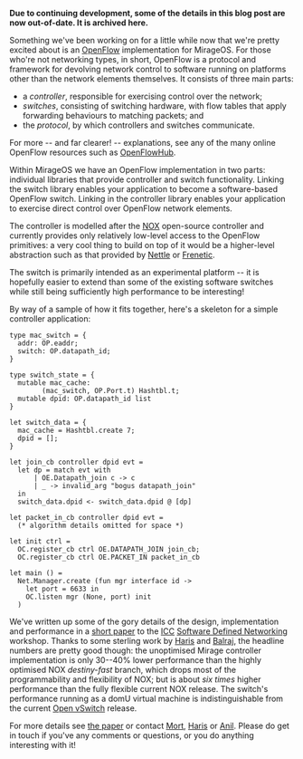 **Due to continuing development, some of the details in this blog post are now out-of-date. It is archived here.**

Something we've been working on for a little while now that we're pretty
excited about is an [OpenFlow](http://openflow.org/) implementation for
MirageOS. For those who're not networking types, in short, OpenFlow is a
protocol and framework for devolving network control to software running on
platforms other than the network elements themselves. It consists of three
main parts:

* a *controller*, responsible for exercising control over the network;
* *switches*, consisting of switching hardware, with flow tables that apply
  forwarding behaviours to matching packets; and
* the *protocol*, by which controllers and switches communicate.

For more -- and far clearer! -- explanations, see any of the many online
OpenFlow resources such as [OpenFlowHub](http://openflowhub.org).

Within MirageOS we have an OpenFlow implementation in two parts: individual
libraries that provide controller and switch functionality. Linking the switch
library enables your application to become a software-based OpenFlow switch.
Linking in the controller library enables your application to exercise direct
control over OpenFlow network elements. 

The controller is modelled after the [NOX](http://noxrepo.org/) open-source
controller and currently provides only relatively low-level access to the
OpenFlow primitives: a very cool thing to build on top of it would be a
higher-level abstraction such as that provided by
[Nettle](http://haskell.cs.yale.edu/?page_id=376) or
[Frenetic](http://www.frenetic-lang.org/).

The switch is primarily intended as an experimental platform -- it is
hopefully easier to extend than some of the existing software switches while
still being sufficiently high performance to be interesting! 

By way of a sample of how it fits together, here's a skeleton for a simple
controller application:

```
type mac_switch = {
  addr: OP.eaddr; 
  switch: OP.datapath_id;
}

type switch_state = {
  mutable mac_cache: 
        (mac_switch, OP.Port.t) Hashtbl.t;
  mutable dpid: OP.datapath_id list
}

let switch_data = {
  mac_cache = Hashtbl.create 7; 
  dpid = [];
} 

let join_cb controller dpid evt =
  let dp = match evt with
      | OE.Datapath_join c -> c
      | _ -> invalid_arg "bogus datapath_join"
  in 
  switch_data.dpid <- switch_data.dpid @ [dp]

let packet_in_cb controller dpid evt =
  (* algorithm details omitted for space *)

let init ctrl = 
  OC.register_cb ctrl OE.DATAPATH_JOIN join_cb;
  OC.register_cb ctrl OE.PACKET_IN packet_in_cb

let main () =
  Net.Manager.create (fun mgr interface id ->
    let port = 6633 in 
    OC.listen mgr (None, port) init
  )
```

We've written up some of the gory details of the design, implementation and
performance in a [short paper](/docs/iccsdn12-mirage.pdf) to the
[ICC](http://www.ieee-icc.org/)
[Software Defined Networking](http://sdn12.mytestbed.net/) workshop. Thanks to
some sterling work by [Haris](http://www.cl.cam.ac.uk/~cr409/) and
[Balraj](mailto:balraj.singh@cl.cam.ac.uk), the headline numbers are pretty
good though: the unoptimised Mirage controller implementation is only 30--40%
lower performance than the highly optimised NOX *destiny-fast* branch, which
drops most of the programmability and flexibility of NOX; but is about *six
times* higher performance than the fully flexible current NOX release. The
switch's performance  running as a domU virtual machine is indistinguishable
from the current [Open vSwitch](http://openvswitch.org/) release.

For more details see [the paper](/docs/iccsdn12-mirage.pdf) or contact
[Mort](mailto:mort@cantab.net),
[Haris](mailto:charalampos.rotsos@cl.cam.ac.uk) or
[Anil](mailto:anil@recoil.org). Please do get in touch if you've any comments
or questions, or you do anything interesting with it!
